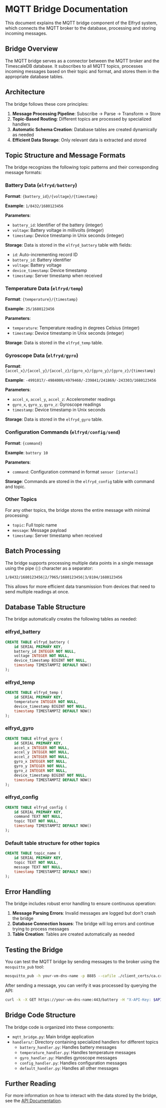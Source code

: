 # MQTT Bridge Documentation

This document explains the MQTT bridge component of the Elfryd system, which connects the MQTT broker to the database, processing and storing incoming messages.

## Bridge Overview

The MQTT bridge serves as a connector between the MQTT broker and the TimescaleDB database. It subscribes to all MQTT topics, processes incoming messages based on their topic and format, and stores them in the appropriate database tables.

## Architecture

The bridge follows these core principles:

1. **Message Processing Pipeline**: Subscribe → Parse → Transform → Store
2. **Topic-Based Routing**: Different topics are processed by specialized handlers
3. **Automatic Schema Creation**: Database tables are created dynamically as needed
4. **Efficient Data Storage**: Only relevant data is extracted and stored

## Topic Structure and Message Formats

The bridge recognizes the following topic patterns and their corresponding message formats:

### Battery Data (`elfryd/battery`)

**Format**: `{battery_id}/{voltage}/{timestamp}`

**Example**: `1/8432/1680123456`

**Parameters**:
- `battery_id`: Identifier of the battery (integer)
- `voltage`: Battery voltage in millivolts (integer)
- `timestamp`: Device timestamp in Unix seconds (integer)

**Storage**: Data is stored in the `elfryd_battery` table with fields:
- `id`: Auto-incrementing record ID
- `battery_id`: Battery identifier
- `voltage`: Battery voltage
- `device_timestamp`: Device timestamp
- `timestamp`: Server timestamp when received

### Temperature Data (`elfryd/temp`)

**Format**: `{temperature}/{timestamp}`

**Example**: `25/1680123456`

**Parameters**:
- `temperature`: Temperature reading in degrees Celsius (integer)
- `timestamp`: Device timestamp in Unix seconds (integer)

**Storage**: Data is stored in the `elfryd_temp` table.

### Gyroscope Data (`elfryd/gyro`)

**Format**: `{accel_x}/{accel_y}/{accel_z}/{gyro_x}/{gyro_y}/{gyro_z}/{timestamp}`

**Example**: `-4991017/-4984009/4979460/-239841/241869/-243303/1680123456`

**Parameters**:
- `accel_x`, `accel_y`, `accel_z`: Accelerometer readings
- `gyro_x`, `gyro_y`, `gyro_z`: Gyroscope readings
- `timestamp`: Device timestamp in Unix seconds

**Storage**: Data is stored in the `elfryd_gyro` table.

### Configuration Commands (`elfryd/config/send`)

**Format**: `{command}`

**Example**: `battery 10`

**Parameters**:
- `command`: Configuration command in format `sensor [interval]`

**Storage**: Commands are stored in the `elfryd_config` table with command and topic.

### Other Topics

For any other topics, the bridge stores the entire message with minimal processing:
- `topic`: Full topic name
- `message`: Message payload
- `timestamp`: Server timestamp when received

## Batch Processing

The bridge supports processing multiple data points in a single message using the pipe (`|`) character as a separator:

```
1/8432/1680123456|2/7965/1680123456|3/8104/1680123456
```

This allows for more efficient data transmission from devices that need to send multiple readings at once.

## Database Table Structure

The bridge automatically creates the following tables as needed:

### elfryd_battery
```sql
CREATE TABLE elfryd_battery (
    id SERIAL PRIMARY KEY,
    battery_id INTEGER NOT NULL,
    voltage INTEGER NOT NULL,
    device_timestamp BIGINT NOT NULL,
    timestamp TIMESTAMPTZ DEFAULT NOW()
);
```

### elfryd_temp
```sql
CREATE TABLE elfryd_temp (
    id SERIAL PRIMARY KEY,
    temperature INTEGER NOT NULL,
    device_timestamp BIGINT NOT NULL,
    timestamp TIMESTAMPTZ DEFAULT NOW()
);
```

### elfryd_gyro
```sql
CREATE TABLE elfryd_gyro (
    id SERIAL PRIMARY KEY,
    accel_x INTEGER NOT NULL,
    accel_y INTEGER NOT NULL,
    accel_z INTEGER NOT NULL,
    gyro_x INTEGER NOT NULL,
    gyro_y INTEGER NOT NULL,
    gyro_z INTEGER NOT NULL,
    device_timestamp BIGINT NOT NULL,
    timestamp TIMESTAMPTZ DEFAULT NOW()
);
```

### elfryd_config
```sql
CREATE TABLE elfryd_config (
    id SERIAL PRIMARY KEY,
    command TEXT NOT NULL,
    topic TEXT NOT NULL,
    timestamp TIMESTAMPTZ DEFAULT NOW()
);
```

### Default table structure for other topics
```sql
CREATE TABLE topic_name (
    id SERIAL PRIMARY KEY,
    topic TEXT NOT NULL,
    message TEXT NOT NULL,
    timestamp TIMESTAMPTZ DEFAULT NOW()
);
```

## Error Handling

The bridge includes robust error handling to ensure continuous operation:

1. **Message Parsing Errors**: Invalid messages are logged but don't crash the bridge
2. **Database Connection Issues**: The bridge will log errors and continue trying to process messages
3. **Table Creation**: Tables are created automatically as needed

## Testing the Bridge

You can test the MQTT bridge by sending messages to the broker using the `mosquitto_pub` tool:

```bash
mosquitto_pub -h your-vm-dns-name -p 8885 --cafile ./client_certs/ca.crt -t elfryd/battery -m "1/8500/$(date +%s)"
```

After sending a message, you can verify it was processed by querying the API:

```bash
curl -k -X GET https://your-vm-dns-name:443/battery -H "X-API-Key: $API_KEY"
```

## Bridge Code Structure

The bridge code is organized into these components:

- `mqtt_bridge.py`: Main bridge application
- `handlers/`: Directory containing specialized handlers for different topics
  - `battery_handler.py`: Handles battery messages
  - `temperature_handler.py`: Handles temperature messages
  - `gyro_handler.py`: Handles gyroscope messages
  - `config_handler.py`: Handles configuration messages
  - `default_handler.py`: Handles all other messages

## Further Reading

For more information on how to interact with the data stored by the bridge, see the [API Documentation](api.md).
